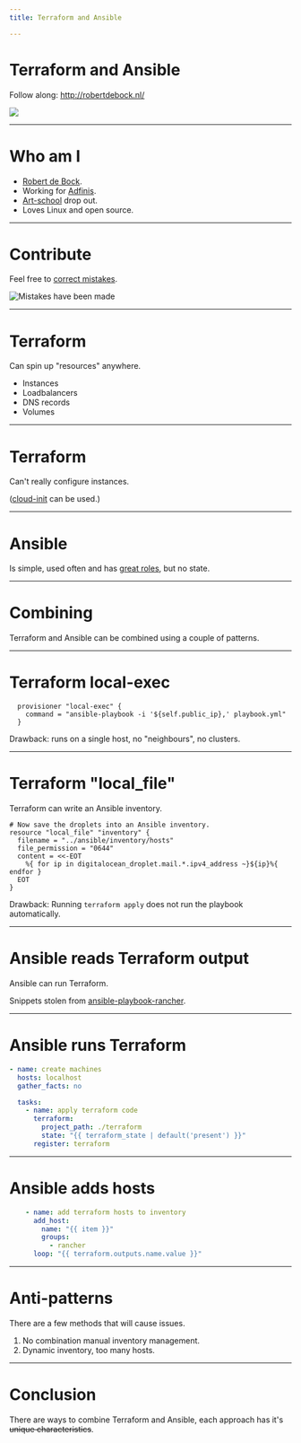 ```yaml
---
title: Terraform and Ansible

---
```


# Terraform and Ansible

Follow along: http://robertdebock.nl/

<img src="https://api.qrserver.com/v1/create-qr-code/?size=350x350&data=http://robertdebock.nl/presentations/terraform-and-ansible/"/>

---

# Who am I

- [Robert de Bock](https://robertdebock.nl/).
- Working for [Adfinis](https://adfinis.com/en/).
- [Art-school](https://www.hku.nl/) drop out.
- Loves Linux and open source.

---

# Contribute

Feel free to [correct mistakes](https://github.com/robertdebock/presentations/blob/master/terraform-and-ansible.md).

![Mistakes have been made](https://i.imgur.com/8zerI4V.png "I can not be wrong.")

---

# Terraform

Can spin up "resources" anywhere.

- Instances
- Loadbalancers
- DNS records
- Volumes

----

# Terraform

Can't really configure instances.

([cloud-init](https://cloudinit.readthedocs.io/en/latest/) can be used.)

----

# Ansible

Is simple, used often and has [great roles](https://robertdebock.nl/), but no state.

---

# Combining

Terraform and Ansible can be combined using a couple of patterns.

----

# Terraform local-exec

```
  provisioner "local-exec" {
    command = "ansible-playbook -i '${self.public_ip},' playbook.yml" 
  }
```

Drawback: runs on a single host, no "neighbours", no clusters.

----

# Terraform "local_file"

Terraform can write an Ansible inventory.

```
# Now save the droplets into an Ansible inventory.
resource "local_file" "inventory" {
  filename = "../ansible/inventory/hosts"
  file_permission = "0644"
  content = <<-EOT
    %{ for ip in digitalocean_droplet.mail.*.ipv4_address ~}${ip}%{ endfor }
  EOT
}
```

Drawback: Running `terraform apply` does not run the playbook automatically.

----

# Ansible reads Terraform output

Ansible can run Terraform.

Snippets stolen from [ansible-playbook-rancher](https://github.com/robertdebock/ansible-playbook-rancher/blob/master/playbook.yml).

----

# Ansible runs Terraform

```yaml
- name: create machines
  hosts: localhost
  gather_facts: no

  tasks:
    - name: apply terraform code
      terraform:
        project_path: ./terraform
        state: "{{ terraform_state | default('present') }}"
      register: terraform
```

----

# Ansible adds hosts

```yaml
    - name: add terraform hosts to inventory
      add_host:
        name: "{{ item }}"
        groups:
          - rancher
      loop: "{{ terraform.outputs.name.value }}"
```

---

# Anti-patterns

There are a few methods that will cause issues.

1. No combination manual inventory management.
2. Dynamic inventory, too many hosts.

---

# Conclusion

There are ways to combine Terraform and Ansible, each approach has it's ~~unique characteristics~~.
